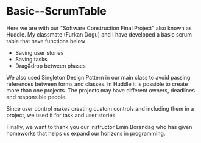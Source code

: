 # Basic--ScrumTable

Here we are with our "Software Construction Final Project" also known as Huddle. My classmate (Furkan Dogu) and I have developed a basic scrum table that have functions below

- Saving user stories
- Saving tasks
- Drag&drop between phases <br>

We also used Singleton Design Pattern in our main class to avoid passing references between forms and classes. In Huddle it is possible to create more than one projects. The projects may have different owners, deadlines and responsible people.

Since user control makes creating custom controls and  including them in a project, we used it for task and user stories

Finally, we want to thank you our instructor Emin Borandag who has given homeworks that helps us expand our horizons in programming.
